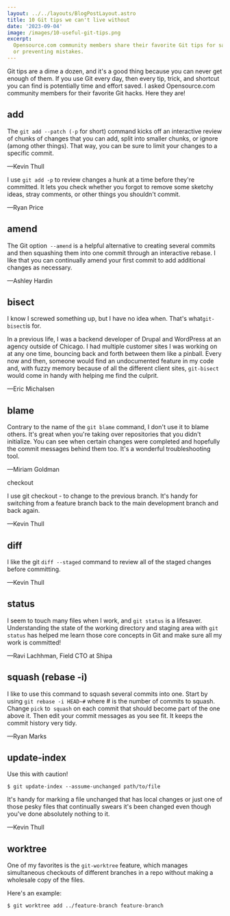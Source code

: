 ```yaml
---
layout: ../../layouts/BlogPostLayout.astro
title: 10 Git tips we can't live without
date: '2023-09-04'
image: /images/10-useful-git-tips.png
excerpt: 
  Opensource.com community members share their favorite Git tips for saving time
  or preventing mistakes.
---
```

Git tips are a dime a dozen, and it's a good thing because you can never get enough of them. If you use Git every day, then every tip, trick, and shortcut you can find is potentially time and effort saved. I asked Opensource.com community members for their favorite Git hacks. Here they are!







## **add**

The `git add --patch (-p` for short) command kicks off an interactive review of chunks of changes that you can add, split into smaller chunks, or ignore (among other things). That way, you can be sure to limit your changes to a specific commit.



—Kevin Thull



I use `git add -p` to review changes a hunk at a time before they're committed. It lets you check whether you forgot to remove some sketchy ideas, stray comments, or other things you shouldn't commit.



—Ryan Price



## amend

The Git option` --amend` is a helpful alternative to creating several commits and then squashing them into one commit through an interactive rebase. I like that you can continually amend your first commit to add additional changes as necessary.



—Ashley Hardin



## bisect

I know I screwed something up, but I have no idea when. That's what` git-bisect `is for.



In a previous life, I was a backend developer of Drupal and WordPress at an agency outside of Chicago. I had multiple customer sites I was working on at any one time, bouncing back and forth between them like a pinball. Every now and then, someone would find an undocumented feature in my code and, with fuzzy memory because of all the different client sites, `git-bisect `would come in handy with helping me find the culprit.



—Eric Michalsen



## blame

Contrary to the name of the `git blame` command, I don't use it to blame others. It's great when you're taking over repositories that you didn't initialize. You can see when certain changes were completed and hopefully the commit messages behind them too. It's a wonderful troubleshooting tool.



—Miriam Goldman



checkout

I use git checkout - to change to the previous branch. It's handy for switching from a feature branch back to the main development branch and back again.



—Kevin Thull



## diff

I like the git `diff --staged` command to review all of the staged changes before committing.



—Kevin Thull



## status

I seem to touch many files when I work, and `git status` is a lifesaver. Understanding the state of the working directory and staging area with `git status` has helped me learn those core concepts in Git and make sure all my work is committed!



—Ravi Lachhman, Field CTO at Shipa



## squash (rebase -i)

I like to use this command to squash several commits into one. Start by using `git rebase -i HEAD~#` where # is the number of commits to squash. Change `pick` to` squash` on each commit that should become part of the one above it. Then edit your commit messages as you see fit. It keeps the commit history very tidy.



—Ryan Marks



## update-index

Use this with caution!



`$ git update-index --assume-unchanged path/to/file`

It's handy for marking a file unchanged that has local changes or just one of those pesky files that continually swears it's been changed even though you've done absolutely nothing to it.



—Kevin Thull



## worktree

One of my favorites is the `git-worktree` feature, which manages simultaneous checkouts of different branches in a repo without making a wholesale copy of the files.



Here's an example:

`$ git worktree add ../feature-branch feature-branch`
